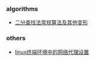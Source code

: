 ### algorithms
- [二分查找法常规算法及其他变形](https://github.com/P-ppc/blog/issues/1)

### others
- [linux终端环境中的网络代理设置](https://github.com/P-ppc/blog/issues/2)
